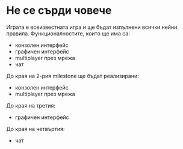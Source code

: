 Не се сърди човече
=======

Играта е всеизвестната игра и ще бъдат изпълнени всички нейни правила. Функционалностите, които ще има са:

* конзолен интерфейс
* графичен интерфейс
* multiplayer през мрежа
* чат

До края на 2-рия milestone ще бъдат реализирани:

* конзолен интерфейс
* multiplayer през мрежа

До края на третия:

* графичен интерфейс

До края на четвъртия:

* чат

